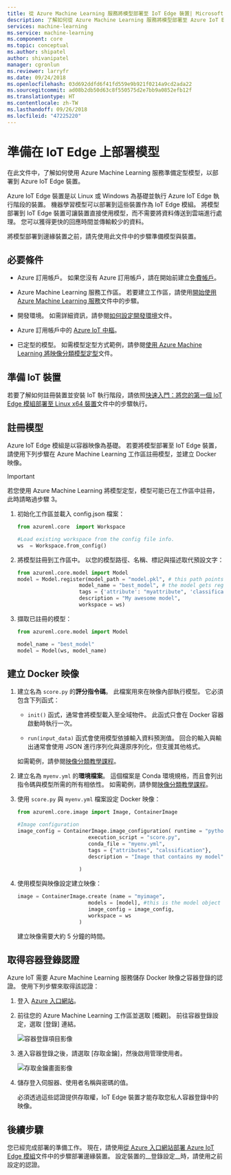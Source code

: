 ```yaml
---
title: 從 Azure Machine Learning 服務將模型部署至 IoT Edge 裝置| Microsoft Docs
description: 了解如何從 Azure Machine Learning 服務將模型部署至 Azure IoT Edge 裝置。 將模型部署到邊緣裝置可讓您在裝置上為資料評分，而不需要將它傳送到雲端並等候回應。
services: machine-learning
ms.service: machine-learning
ms.component: core
ms.topic: conceptual
ms.author: shipatel
author: shivanipatel
manager: cgronlun
ms.reviewer: larryfr
ms.date: 09/24/2018
ms.openlocfilehash: 03d692ddfd6f41fd559e9b921f0214a9cd2ada22
ms.sourcegitcommit: ad08b2db50d63c8f550575d2e7bb9a0852efb12f
ms.translationtype: HT
ms.contentlocale: zh-TW
ms.lasthandoff: 09/26/2018
ms.locfileid: "47225220"
---
```

# <a name="prepare-to-deploy-models-on-iot-edge"></a>準備在 IoT Edge 上部署模型

在此文件中，了解如何使用 Azure Machine Learning 服務準備定型模型，以部署到 Azure IoT Edge 裝置。

Azure IoT Edge 裝置是以 Linux 或 Windows 為基礎並執行 Azure IoT Edge 執行階段的裝置。 機器學習模型可以部署到這些裝置作為 IoT Edge 模組。 將模型部署到 IoT Edge 裝置可讓裝置直接使用模型，而不需要將資料傳送到雲端進行處理。 您可以獲得更快的回應時間並傳輸較少的資料。

將模型部署到邊緣裝置之前，請先使用此文件中的步驟準備模型與裝置。

## <a name="prerequisites"></a>必要條件

* Azure 訂用帳戶。 如果您沒有 Azure 訂用帳戶，請在開始前建立[免費帳戶](https://azure.microsoft.com/free/?WT.mc_id=A261C142F)。

* Azure Machine Learning 服務工作區。 若要建立工作區，請使用[開始使用 Azure Machine Learning 服務](quickstart-get-started.md)文件中的步驟。

* 開發環境。 如需詳細資訊，請參閱[如何設定開發環境](how-to-configure-environment.md)文件。

* Azure 訂用帳戶中的 [Azure IoT 中樞](../../iot-hub/iot-hub-create-through-portal.md)。 

* 已定型的模型。 如需模型定型方式範例，請參閱[使用 Azure Machine Learning 將映像分類模型定型](tutorial-train-models-with-aml.md)文件。

## <a name="prepare-the-iot-device"></a>準備 IoT 裝置

若要了解如何註冊裝置並安裝 IoT 執行階段，請依照[快速入門：將您的第一個 IoT Edge 模組部署至 Linux x64 裝置](../../iot-edge/quickstart-linux.md)文件中的步驟執行。

## <a name="register-the-model"></a>註冊模型

Azure IoT Edge 模組是以容器映像為基礎。 若要將模型部署至 IoT Edge 裝置，請使用下列步驟在 Azure Machine Learning 工作區註冊模型，並建立 Docker 映像。 

> [!IMPORTANT]
> 若您使用 Azure Machine Learning 將模型定型，模型可能已在工作區中註冊，此時請略過步驟 3。

1. 初始化工作區並載入 config.json 檔案：

    ```python
    from azureml.core  import Workspace

    #Load existing workspace from the config file info.
    ws  = Workspace.from_config()
    ```    

1. 將模型註冊到工作區中。 以您的模型路徑、名稱、標記與描述取代預設文字：

    ```python
    from azureml.core.model import Model
    model = Model.register(model_path = "model.pkl", # this path points to the local file
                        model_name = "best_model", # the model gets registered as this name
                        tags = {'attribute': "myattribute", 'classification': "myclassification"},
                        description = "My awesome model",
                        workspace = ws)
    ```    

1. 擷取已註冊的模型： 

    ```python
    from azureml.core.model import Model

    model_name = "best_model"
    model = Model(ws, model_name)                     
    ```    

## <a name="create-a-docker-image"></a>建立 Docker 映像

1. 建立名為 `score.py` 的**評分指令碼**。 此檔案用來在映像內部執行模型。 它必須包含下列函式：

    * `init()` 函式，通常會將模型載入至全域物件。 此函式只會在 Docker 容器啟動時執行一次。 

    * `run(input_data)` 函式會使用模型依據輸入資料預測值。 回合的輸入與輸出通常會使用 JSON 進行序列化與還原序列化，但支援其他格式。

    如需範例，請參閱[映像分類教學課程](tutorial-deploy-models-with-aml.md#make-script)。

1. 建立名為 `myenv.yml` 的**環境檔案**。 這個檔案是 Conda 環境規格，而且會列出指令碼與模型所需的所有相依性。 如需範例，請參閱[映像分類教學課程](tutorial-deploy-models-with-aml.md#make-myenv)。

1. 使用 `score.py` 與 `myenv.yml` 檔案設定 Docker 映像：
    
    ```python
    from azureml.core.image import Image, ContainerImage
    
    #Image configuration
    image_config = ContainerImage.image_configuration( runtime = "python", 
                           execution_script = "score.py",
                           conda_file = "myenv.yml", 
                           tags = {"attributes", "calssification"},
                           description = "Image that contains my model",
                           
                        )
    ```    

1. 使用模型與映像設定建立映像：

    ```python
    image = ContainerImage.create (name = "myimage", 
                           models = [model], #this is the model object
                           image_config = image_config,
                           workspace = ws
                        )
    ```     

    建立映像需要大約 5 分鐘的時間。

## <a name="get-the-container-registry-credentials"></a>取得容器登錄認證

Azure IoT 需要 Azure Machine Learning 服務儲存 Docker 映像之容器登錄的認證。 使用下列步驟來取得該認證：

1. 登入 [Azure 入口網站](https://portal.azure.com/signin/index)。

1. 前往您的 Azure Machine Learning 工作區並選取 [概觀]。 前往容器登錄設定，選取 [登錄] 連結。

    ![容器登錄項目影像](./media/how-to-deploy-to-iot/findregisteredcontainer.png)

1. 進入容器登錄之後，請選取 [存取金鑰]，然後啟用管理使用者。

    ![存取金鑰畫面影像](./media/how-to-deploy-to-iot/findaccesskey.png)

1. 儲存登入伺服器、使用者名稱與密碼的值。 

   必須透過這些認證提供存取權，IoT Edge 裝置才能存取您私人容器登錄中的映像。

## <a name="next-steps"></a>後續步驟

您已經完成部署的準備工作。 現在，請使用[從 Azure 入口網站部署 Azure IoT Edge 模組](../../iot-edge/how-to-deploy-modules-portal.md)文件中的步驟部署邊緣裝置。 設定裝置的__登錄設定__時，請使用之前設定的認證。
